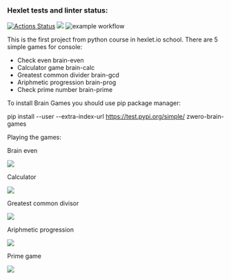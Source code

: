 ### Hexlet tests and linter status:
[![Actions Status](https://github.com/VladislavTolstikov/python-project-lvl1/workflows/hexlet-check/badge.svg)](https://github.com/VladislavTolstikov/python-project-lvl1/actions)
<a href="https://codeclimate.com/github/VladislavTolstikov/python-project-lvl1/maintainability"><img src="https://api.codeclimate.com/v1/badges/572484d550f315e906da/maintainability" /></a>
![example workflow](https://github.com/VladislavTolstikov/python-project-lvl1/actions/workflows/my-lint.yml/badge.svg)

This is the first project from python course in hexlet.io school.
There are 5 simple games for console:
 - Check even brain-even
 - Calculator game brain-calc
 - Greatest common divider brain-gcd
 - Ariphmetic progression brain-prog
 - Check prime number brain-prime
 
 

 To install Brain Games you should use pip package manager:
 
 pip install --user --extra-index-url https://test.pypi.org/simple/ zwero-brain-games
 
 Playing the games:
 
 Brain even
 
<a href="https://asciinema.org/a/e0c3CJXHARTfCxRVzyBPmC4SH" target="_blank"><img src="https://asciinema.org/a/e0c3CJXHARTfCxRVzyBPmC4SH.svg" /></a>

Calculator

<a href="https://asciinema.org/a/Bt7YEvZvc20VOncIT2roLTmoH" target="_blank"><img src="https://asciinema.org/a/Bt7YEvZvc20VOncIT2roLTmoH.svg" /></a>

Greatest common divisor

 <a href="https://asciinema.org/a/6GxQOOpFyuvQKbW0v46CmqMIi" target="_blank"><img src="https://asciinema.org/a/6GxQOOpFyuvQKbW0v46CmqMIi.svg" /></a>
 
 Ariphmetic progression
 
<a href="https://asciinema.org/a/XohEYdlN5GuDwLszZXqThIhHn" target="_blank"><img src="https://asciinema.org/a/XohEYdlN5GuDwLszZXqThIhHn.svg" /></a>

Prime game

<a href="https://asciinema.org/a/tEnxjMnSnKWKCBiEGvhrlDVWx" target="_blank"><img src="https://asciinema.org/a/tEnxjMnSnKWKCBiEGvhrlDVWx.svg" /></a>
